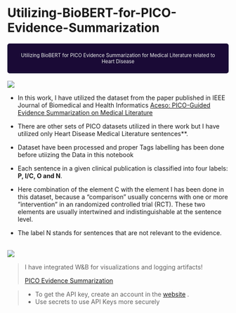 # Utilizing-BioBERT-for-PICO-Evidence-Summarization
<div style="padding:20px;color:#f0f2f0;margin:0;font-size:80%;text-align:center;display:fill;border-radius:5px;background-color:#1a0a36;overflow:hidden">Utilizing BioBERT for PICO Evidence Summarization for Medical Literature  related to Heart Disease</div>
<br>

<img src="https://raw.githubusercontent.com/Owaiskhan9654/Utilizing-BioBERT-for-PICO-Evidence-Summarization/main/Logo%20Medical%20Literature%20%20related%20to%20heart%20disease.JPG">


- In this work, I have utilized the dataset from the paper published in IEEE Journal of Biomedical and Health Informatics
 [Aceso: PICO-Guided Evidence Summarization on Medical Literature](https://ieeexplore.ieee.org/document/9056501)

- There are other sets of PICO datasets utilized in there work but I have utilized only Heart Disease Medical Literature sentences**. 

- Dataset have been processed and proper Tags labelling has been done before utiizing the Data in this notebook 

- Each sentence in a given clinical publication is classified into four labels: **P, I/C, O and N**. 

- Here combination of the element C with the element I has been done in this dataset, because a “comparison” usually concerns with one or more ”intervention” in an randomized controlled trial (RCT). These two elements are usually intertwined and indistinguishable at the sentence level. 

- The label N stands for sentences that are not relevant to the evidence.

<br>

<img src="https://camo.githubusercontent.com/dd842f7b0be57140e68b2ab9cb007992acd131c48284eaf6b1aca758bfea358b/68747470733a2f2f692e696d6775722e636f6d2f52557469567a482e706e67">

> I have integrated W&B for visualizations and logging artifacts!
> 
> [PICO Evidence Summarization](https://wandb.ai/owaiskhan9515/PICO%20Evidence%20Summarization)


> 
> - To get the API key, create an account in the [website](https://wandb.ai/site) .
> - Use secrets to use API Keys more securely 
